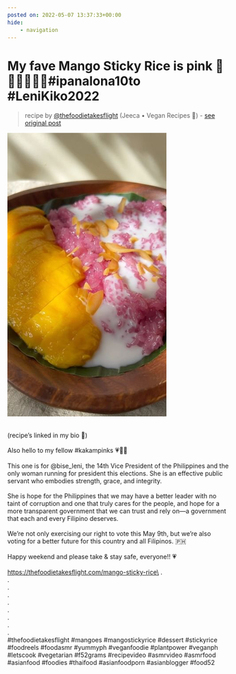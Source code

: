 ```yaml
---
posted on: 2022-05-07 13:37:33+00:00
hide:
    - navigation
---
```


# My fave Mango Sticky Rice is pink 🎀💗🌸🌺🌷💚#ipanalona10to #LeniKiko2022 

> recipe by [@thefoodietakesflight](https://www.instagram.com/thefoodietakesflight/) 
(Jeeca • Vegan Recipes 🥢) - [see original post](https://instagram.com/p/CdQjPstJoCu)

![](../img/thefoodietakesflight_07-05-2022_1305.png)

\
(recipe’s linked in my bio 🥭)\
\
Also hello to my fellow \#kakampinks 💗👋🏼\
\
This one is for @bise_leni, the 14th Vice President of the Philippines and the only woman running for president this elections. She is an effective public servant who embodies strength, grace, and integrity.\
\
She is hope for the Philippines that we may have a better leader with no taint of corruption and one that truly cares for the people, and hope for a more transparent government that we can trust and rely on—a government that each and every Filipino deserves.\
\
We’re not only exercising our right to vote this May 9th, but we’re also voting for a better future for this country and all Filipinos. 🇵🇭\
\
Happy weekend and please take & stay safe, everyone!! 💗\
\
https://thefoodietakesflight.com/mango-sticky-rice\
.\
.\
.\
.\
.\
.\
.\
.\
.\
\#thefoodietakesflight \#mangoes \#mangostickyrice \#dessert \#stickyrice \#foodreels  \#foodasmr \#yummyph \#veganfoodie \#plantpower \#veganph \#letscook \#vegetarian \#f52grams \#recipevideo \#asmrvideo \#asmrfood \#asianfood \#foodies \#thaifood \#asianfoodporn \#asianblogger \#food52 